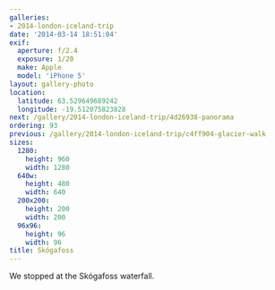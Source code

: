```yaml
---
galleries:
- 2014-london-iceland-trip
date: '2014-03-14 18:51:04'
exif:
  aperture: f/2.4
  exposure: 1/20
  make: Apple
  model: 'iPhone 5'
layout: gallery-photo
location:
  latitude: 63.529649689242
  longitude: -19.512075823828
next: /gallery/2014-london-iceland-trip/4d26938-panorama
ordering: 93
previous: /gallery/2014-london-iceland-trip/c4ff904-glacier-walk
sizes:
  1280:
    height: 960
    width: 1280
  640w:
    height: 480
    width: 640
  200x200:
    height: 200
    width: 200
  96x96:
    height: 96
    width: 96
title: Skógafoss
---
```


We stopped at the Skógafoss waterfall.
